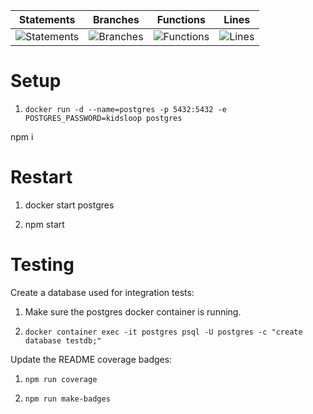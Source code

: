 | Statements                | Branches                | Functions                | Lines                |
| ------------------------- | ----------------------- | ------------------------ | -------------------- |
| ![Statements](https://img.shields.io/badge/Coverage-35.23%25-red.svg) | ![Branches](https://img.shields.io/badge/Coverage-0.7%25-red.svg) | ![Functions](https://img.shields.io/badge/Coverage-48.46%25-red.svg) | ![Lines](https://img.shields.io/badge/Coverage-33.33%25-red.svg) |

# Setup

1. `docker run -d --name=postgres -p 5432:5432 -e POSTGRES_PASSWORD=kidsloop postgres`

npm i

# Restart

1. docker start postgres

2. npm start

# Testing

Create a database used for integration tests:

1. Make sure the postgres docker container is running.

2. `docker container exec -it postgres psql -U postgres -c "create database testdb;"`

Update the README coverage badges:

1. `npm run coverage`

2. `npm run make-badges`

